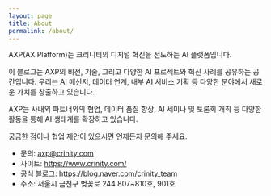 ```yaml
---
layout: page
title: About
permalink: /about/
---
```

AXP(AX Platform)는 크리니티의 디지털 혁신을 선도하는 AI 플랫폼입니다.

이 블로그는 AXP의 비전, 기술, 그리고 다양한 AI 프로젝트와 혁신 사례를 공유하는 공간입니다. 우리는 AI 메신저, 데이터 연계, 내부 AI 서비스 기획 등 다양한 분야에서 새로운 가치를 창출하고 있습니다.

AXP는 사내외 파트너와의 협업, 데이터 품질 향상, AI 세미나 및 토론회 개최 등 다양한 활동을 통해 AI 생태계를 확장하고 있습니다.

궁금한 점이나 협업 제안이 있으시면 언제든지 문의해 주세요.

- 문의: axp@crinity.com
- 사이트: <https://www.crinity.com/>
- 공식 블로그: <https://blog.naver.com/crinity_team>
- 주소: 서울시 금천구 벚꽃로 244 807~810호, 901호

